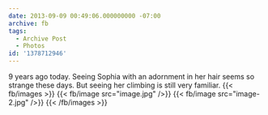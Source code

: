 ```yaml
---
date: 2013-09-09 00:49:06.000000000 -07:00
archive: fb
tags: 
  - Archive Post
  - Photos
id: '1378712946'
---
```


9 years ago today. Seeing Sophia with an adornment in her hair seems so strange these days. But seeing her climbing is still very familiar.
{{< fb/images >}}
{{< fb/image src="image.jpg" />}}
{{< fb/image src="image-2.jpg" />}}
{{< /fb/images >}}
